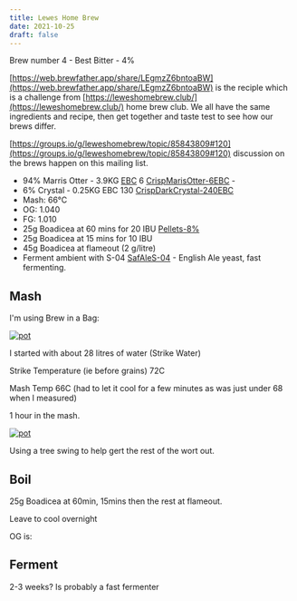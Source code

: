 ```yaml
---
title: Lewes Home Brew 
date: 2021-10-25
draft: false 
---
```


Brew number 4 - Best Bitter - 4%

[https://web.brewfather.app/share/LEgmzZ6bntoaBW](https://web.brewfather.app/share/LEgmzZ6bntoaBW) is the reciple which is a challenge from [https://leweshomebrew.club/](https://leweshomebrew.club/) home brew club. We all have the same ingredients and recipe, then get together and taste test to see how our brews differ.

[https://groups.io/g/leweshomebrew/topic/85843809#120](https://groups.io/g/leweshomebrew/topic/85843809#120) discussion on the brews happen on this mailing list.


- 94% Marris Otter - 3.9KG [EBC](https://beerandbrewing.com/dictionary/CFylSTygOs/) 6 [CrispMarisOtter-6EBC](https://www.themaltmiller.co.uk/product/crisp-maris-otter/) - 
- 6% Crystal - 0.25KG EBC 130 [CrispDarkCrystal-240EBC](https://www.themaltmiller.co.uk/product/dark-crystal-malt/)
- Mash: 66°C
- OG: 1.040
- FG: 1.010
- 25g Boadicea at 60 mins for 20 IBU [Pellets-8%](https://www.themaltmiller.co.uk/product/boadicea-100g/)
- 25g Boadicea at 15 mins for 10 IBU
- 45g Boadicea at flameout (2 g/litre)
- Ferment ambient with S-04 [SafAleS-04](https://www.themaltmiller.co.uk/product/safale-s-04-11-5g/) - English Ale yeast, fast fermenting.


## Mash

I'm using Brew in a Bag:

[![pot](/images/2021-10-25/pot.jpg "pot")](/images/2021-10-25/pot.jpg)

I started with about 28 litres of water (Strike Water)

Strike Temperature (ie before grains) 72C

Mash Temp 66C (had to let it cool for a few minutes as was just under 68 when I measured)

1 hour in the mash. 

[![pot](/images/2021-10-25/drain.jpg "pot")](/images/2021-10-25/drain.jpg)

Using a tree swing to help gert the rest of the wort out.

## Boil

25g Boadicea at 60min, 15mins then the rest at flameout.

Leave to cool overnight

OG is:

## Ferment

2-3 weeks? Is probably a fast fermenter


 
